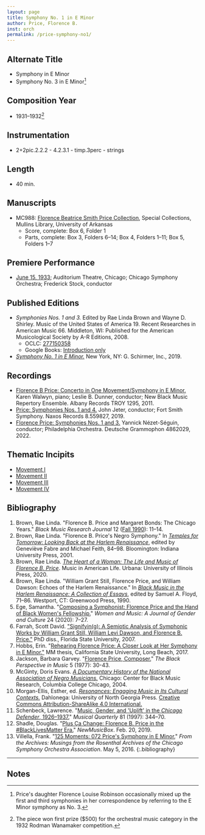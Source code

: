 ```yaml
---
layout: page
title: Symphony No. 1 in E Minor
author: Price, Florence B.
inst: orch
permalink: /price-symphony-no1/
---
```


## Alternate Title
- Symphony in E Minor
- Symphony No. 3 in E Minor[^fn1]

## Composition Year
- 1931&ndash;1932[^fn2]

## Instrumentation
- 2+2pic.2.2.2 - 4.2.3.1 - timp.3perc - strings

## Length
- 40 min.

## Manuscripts
- MC988: <a href="https://uark.as.atlas-sys.com/repositories/2/resources/1419" target="_blank">Florence Beatrice Smith Price Collection</a>, Special Collections, Mullins Library, University of Arkansas
    * Score, complete: Box 6, Folder 1
    * Parts, complete: Box 3, Folders 6&ndash;14; Box 4, Folders 1&ndash;11; Box 5, Folders 1&ndash;7

## Premiere Performance
- [June 15, 1933](https://csoarchives.files.wordpress.com/2015/10/century-of-progress1.jpg); Auditorium Theatre, Chicago; Chicago Symphony Orchestra; Frederick Stock, conductor

## Published Editions
- *Symphonies Nos. 1 and 3.* Edited by Rae Linda Brown and Wayne D. Shirley. Music of the United States of America 19. Recent Researches in American Music 66. Middleton, WI: Published for the American Musicological Society by A-R Editions, 2008.
    * OCLC: <a href="https://www.worldcat.org/title/277150358" target="_blank">277150358</a>
    * Google Books: <a href="https://www.google.com/books/edition/Symphonies_nos_1_and_3/9lzwS6YzrG8C" target="_blank">Introduction only</a>
- <a href="https://www.wisemusicclassical.com/work/58893/Symphony-No-1-in-E-minor--Florence-Price/" target="_blank">*Symphony No. 1 in E Minor.*</a> New York, NY: G. Schirmer, Inc., 2019.

## Recordings
- <a href="https://www.albanyrecords.com/mm5/merchant.mvc?Screen=PROD&Product_Code=TROY1295" target="_blank">Florence B Price: Concerto in One Movement/Symphony in E Minor.</a> Karen Walwyn, piano; Leslie B. Dunner, conductor; New Black Music Repertory Ensemble. Albany Records TROY 1295, 2011.
- <a href="https://www.naxos.com/CatalogueDetail/?id=8.559827" target="_blank">Price: Symphonies Nos. 1 and 4.</a> John Jeter, conductor; Fort Smith Symphony. Naxos Records 8.559827, 2019.
- <a href="https://www.deutschegrammophon.com/en/catalogue/products/price-symphonies-nos-1-3-nezet-seguin-12476" target="_blank">Florence Price: Symphonies Nos. 1 and 3.</a> Yannick Nézet-Séguin, conductor; Philadelphia Orchestra. Deutsche Grammophon 4862029, 2022.

## Thematic Incipits
- [Movement I](https://dwshadle.github.io/test/price-symphony-no1/mvt1)
- [Movement II](https://dwshadle.github.io/test/price-symphony-no1/mvt2)
- [Movement III](https://dwshadle.github.io/test/price-symphony-no1/mvt3)
- [Movement IV](https://dwshadle.github.io/test/price-symphony-no1/mvt4)

## Bibliography
1. Brown, Rae Linda. "Florence B. Price and Margaret Bonds: The Chicago Years." *Black Music Research Journal* 12 (<a href="https://digitalcommons.colum.edu/cbmrnews/31/" target="_blank">Fall 1990</a>): 11&ndash;14.
2. Brown, Rae Linda. "Florence B. Price's Negro Symphony." In <a href="https://www.worldcat.org/title/44811631" target="_blank">*Temples for Tomorrow: Looking Back at the Harlem Renaissance*</a>, edited by Geneviève Fabre and Michael Feith, 84&ndash;98. Bloomington: Indiana University Press, 2001.
3. Brown, Rae Linda. <a href="https://www.worldcat.org/title/1122800180" target="_blank">*The Heart of a Woman: The Life and Music of Florence B. Price*</a>. Music in American Life. Urbana: University of Illinois Press, 2020.
4. Brown, Rae Linda. "William Grant Still, Florence Price, and William Dawson: Echoes of the Harlem Renaissance." In <a href="https://www.worldcat.org/title/19779051" target="_blank">*Black Music in the Harlem Renaissance: A Collection of Essays*</a>, edited by Samuel A. Floyd, 71&ndash;86. Westport, CT: Greenwood Press, 1990.
5. Ege, Samantha. "<a href="https://doi.org/10.1353/wam.2020.0010" target="_blank">Composing a Symphonist: Florence Price and the Hand of Black Women's Fellowship.</a>" *Women and Music: A Journal of Gender and Culture* 24 (2020): 7&ndash;27.
6. Farrah, Scott David. <a href="http://purl.flvc.org/fsu/fd/FSU_migr_etd-4499" target="_blank">"Signifyin(g): A Semiotic Analysis of Symphonic Works by William Grant Still, William Levi Dawson, and Florence B. Price."</a> PhD diss., Florida State University, 2007.
7. Hobbs, Erin. "<a href="https://www.proquest.com/docview/1908924625" target="_blank">Rehearing Florence Price: A Closer Look at Her Symphony in E Minor."</a> MM thesis, California State University, Long Beach, 2017.
8. Jackson, Barbara Garvey. "<a href="https://doi.org/10.2307/1214357" target="_blank">Florence Price, Composer.</a>" *The Black Perspective in Music* 5 (1977): 30-43.
9. McGinty, Doris Evans. <a href="https://www.worldcat.org/title/54778506" target="_blank">*A Documentary History of the National Association of Negro Musicians.*</a> Chicago: Center for Black Music Research, Columbia College Chicago, 2004.
10. Morgan-Ellis, Esther, ed. <a href="https://ung.edu/university-press/books/resonances-engaging-music.php" target="_blank">*Resonances: Engaging Music in Its Cultural Contexts.*</a> Dahlonega: University of North Georgia Press. <a href="https://creativecommons.org/licenses/by-sa/4.0/" target="_blank">Creative Commons Attribution-ShareAlike 4.0 International.</a>
11. Schenbeck, Lawrence. "<a href="https://doi.org/10.1093/mq/81.3.344" target="_blank">Music, Gender, and 'Uplift' in the *Chicago Defender*, 1926&ndash;1937.</a>" *Musical Quarterly* 81 (1997): 344&ndash;70.
12. Shadle, Douglas. "<a href="https://newmusicusa.org/nmbx/plus-ca-change-florence-b-price-in-the-blacklivesmatter-era/" target="_blank">Plus Ça Change: Florence B. Price in the #BlackLivesMatter Era.</a>" *NewMusicBox*. Feb. 20, 2019.
13. Villella, Frank. "<a href="https://csoarchives.wordpress.com/2016/05/05/125-moments-072-prices-symphony-in-e-minor/" target="_blank">125 Moments: 072 Price's Symphony in E Minor.</a>" *From the Archives: Musings from the Rosenthal Archives of the Chicago Symphony Orchestra Association*. May 5, 2016.
{:.bibliography}

---

## Notes
[^fn1]: Price's daughter Florence Louise Robinson occasionally mixed up the first and third symphonies in her correspondence by referring to the E Minor symphony as No. 3.
[^fn2]: The piece won first prize ($500) for the orchestral music category in the 1932 Rodman Wanamaker competition.
